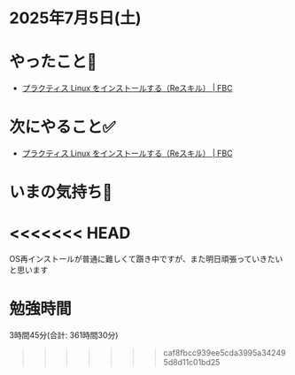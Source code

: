 # 2025年7月5日(土)

# やったこと📝

- [プラクティス Linux をインストールする（Reスキル） \| FBC](https://bootcamp.fjord.jp/practices/300)

# 次にやること✅

- [プラクティス Linux をインストールする（Reスキル） \| FBC](https://bootcamp.fjord.jp/practices/300)

# いまの気持ち🫶

<<<<<<< HEAD
=======
OS再インストールが普通に難しくて躓き中ですが、また明日頑張っていきたいと思います

# 勉強時間
3時間45分(合計: 361時間30分)
>>>>>>> caf8fbcc939ee5cda3995a342495d8d11c01bd25
